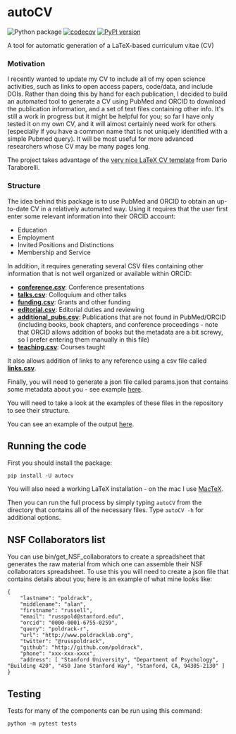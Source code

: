 # autoCV
![Python package](https://github.com/poldrack/autoCV/workflows/Python%20package/badge.svg)
[![codecov](https://codecov.io/gh/poldrack/autoCV/branch/master/graph/badge.svg)](https://codecov.io/gh/poldrack/autoCV)
[![PyPI version](https://badge.fury.io/py/autocv.svg)](https://badge.fury.io/py/autocv)

A tool for automatic generation of a LaTeX-based curriculum vitae (CV)

### Motivation

I recently wanted to update my CV to include all of my open science activities, such as links to open access papers, code/data, and include DOIs.  Rather than doing this by hand for each publication, I decided to build an automated tool to generate a CV using PubMed and ORCID to download the publication information, and a set of text files containing other info.  It's still a work in progress but it might be helpful for you; so far I have only tested it on my own CV, and it will almost certainly need work for others (especially if you have a common name that is not uniquely identified with a simple Pubmed query). It will be most useful for more advanced researchers whose CV may be many pages long.  

The project takes advantage of the [very nice LaTeX CV template](http://nitens.org/taraborelli/cvtex) from Dario Taraborelli.

### Structure

The idea behind this package is to use PubMed and ORCID to obtain an up-to-date CV in a relatively automated way.
Using it requires that the user first enter some relevant information into their ORCID account:

* Education
* Employment
* Invited Positions and Distinctions
* Membership and Service

In addition, it requires generating several CSV files containing other information that is not well organized or available within ORCID:

* **[conference.csv](autocv/testdata/conference.csv)**: Conference presentations
* **[talks.csv](autocv/testdata/talks.csv)**: Colloquium and other talks
* **[funding.csv](autocv/testdata/funding.csv)**: Grants and other funding
* **[editorial.csv](autocv/testdata/editorial.csv)**: Editorial duties and reviewing
* **[additional_pubs.csv](autocv/testdata/additional_pubs.csv)**: Publications that are not found in PubMed/ORCID (including books, book chapters, and conference proceedings - note that ORCID allows addition of books but the metadata are a bit screwy, so I prefer entering them manually in this file)
* **[teaching.csv](autocv/testdata/teaching.csv)**: Courses taught

It also allows addition of links to any reference using a csv file called **[links.csv](autocv/testdata/links.csv)**.

Finally, you will need to generate a json file called params.json that contains some metadata about you - see example [here](autocv/testdata/params.json).

You will need to take a look at the examples of these files in the repository to see their structure.

You can see an example of the output [here](autocv/testdata/autocv_template.pdf).

## Running the code

First you should install the package:

```pip install -U autocv```

You will also need a working LaTeX installation - on the mac I use [MacTeX](https://www.tug.org/mactex/).

Then you can run the full process by simply typing ```autoCV``` from the directory that contains all of the necessary files.  Type ```autoCV -h``` for additional options.

## NSF Collaborators list

You can use bin/get_NSF_collaborators to create a spreadsheet that generates the raw material from which one can assemble their NSF collaborators spreadsheet.  To use this you will need to create a json file that contains details about you; here is an example of what mine looks like:

```
{
    "lastname": "poldrack",
    "middlename": "alan",
    "firstname": "russell",
    "email": "russpold@stanford.edu",
    "orcid": "0000-0001-6755-0259",
    "query": "poldrack-r",
    "url": "http://www.poldracklab.org",
    "twitter": "@russpoldrack",
    "github": "http://github.com/poldrack",
    "phone": "xxx-xxx-xxxx",
    "address": [ "Stanford University", "Department of Psychology", "Building 420", "450 Jane Stanford Way", "Stanford, CA, 94305-2130" ]
}
```

## Testing

Tests for many of the components can be run using this command:

```
python -m pytest tests
```
